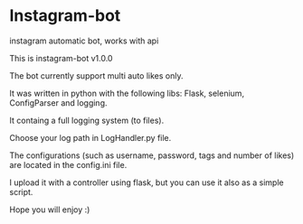 # Instagram-bot
instagram automatic bot, works with api

This is instagram-bot v1.0.0

The bot currently support multi auto likes only.

It was written in python with the following libs:
Flask, selenium, ConfigParser and logging.

It containg a full logging system (to files).

Choose your log path in LogHandler.py file.

The configurations (such as username, password, tags and number of likes) are located in the config.ini file.

I upload it with a controller using flask, but you can use it also as a simple script.

Hope you will enjoy :)
